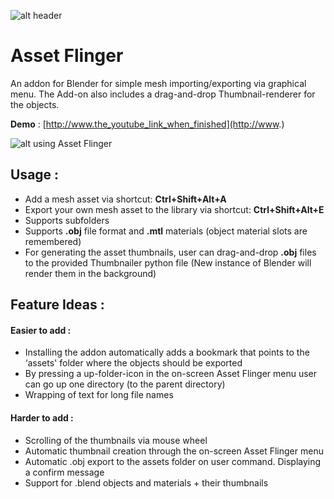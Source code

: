 ![alt header](http://i.imgur.com/gp3BdlI.jpg)
# Asset Flinger
An addon for Blender for simple mesh importing/exporting via graphical menu. 
The Add-on also includes a drag-and-drop Thumbnail-renderer for the objects.

**Demo** : 
[http://www.the_youtube_link_when_finished](http://www.)

![alt using Asset Flinger](http://i.imgur.com/sjnjRNl.jpg)

## Usage :

* Add a mesh asset via shortcut: **Ctrl+Shift+Alt+A**
* Export your own mesh asset to the library via shortcut: **Ctrl+Shift+Alt+E**
* Supports subfolders
* Supports **.obj** file format and **.mtl** materials (object material slots are remembered)
* For generating the asset thumbnails, user can drag-and-drop **.obj** files to the provided Thumbnailer python file (New instance of Blender will render them in the background)

## Feature Ideas :

#### Easier to add :
* Installing the addon automatically adds a bookmark that points to the ‘assets' folder where the objects should be exported
* By pressing a up-folder-icon in the on-screen Asset Flinger menu user can go up one directory (to the parent directory)
* Wrapping of text for long file names

#### Harder to add :
* Scrolling of the thumbnails via mouse wheel
* Automatic thumbnail creation through the on-screen Asset Flinger menu
* Automatic .obj export to the assets folder on user command. Displaying a confirm message
* Support for .blend objects and materials + their thumbnails


